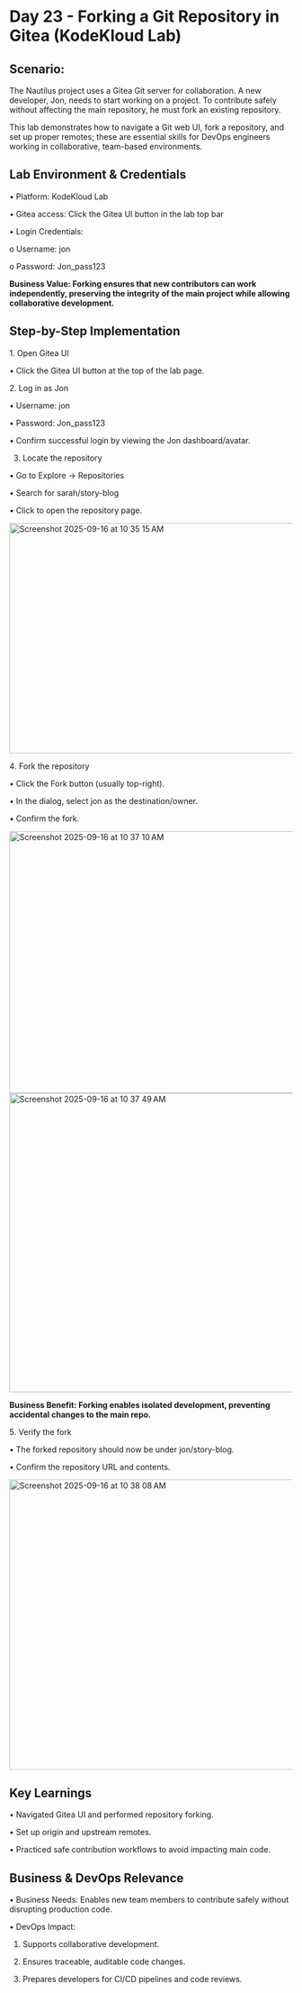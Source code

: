# Day 23 - Forking a Git Repository in Gitea (KodeKloud Lab)
## Scenario:
The Nautilus project uses a Gitea Git server for collaboration. A new developer, Jon, needs to start working on a project. To contribute safely without affecting the main repository, he must fork an existing repository.

This lab demonstrates how to navigate a Git web UI, fork a repository, and set up proper remotes; these are essential skills for DevOps engineers working in collaborative, team-based environments.

## Lab Environment & Credentials
•	Platform: KodeKloud Lab

•	Gitea access: Click the Gitea UI button in the lab top bar

•	Login Credentials:

o	Username: jon

o	Password: Jon_pass123

**Business Value: Forking ensures that new contributors can work independently, preserving the integrity of the main project while allowing collaborative development.**

## Step-by-Step Implementation
1️. Open Gitea UI

•	Click the Gitea UI button at the top of the lab page.

2️. Log in as Jon

•	Username: jon

•	Password: Jon_pass123

•	Confirm successful login by viewing the Jon dashboard/avatar.

3. Locate the repository

•	Go to Explore → Repositories

•	Search for sarah/story-blog

•	Click to open the repository page.

<img width="1898" height="409" alt="Screenshot 2025-09-16 at 10 35 15 AM" src="https://github.com/user-attachments/assets/76d74153-4000-42f4-a627-cd7cd3e91867" />


4️. Fork the repository

•	Click the Fork button (usually top-right).

•	In the dialog, select jon as the destination/owner.

•	Confirm the fork.

<img width="1902" height="465" alt="Screenshot 2025-09-16 at 10 37 10 AM" src="https://github.com/user-attachments/assets/b65ecdd6-b820-47e7-ad27-4b24b318003b" />

<img width="1871" height="531" alt="Screenshot 2025-09-16 at 10 37 49 AM" src="https://github.com/user-attachments/assets/21427c3e-ef57-4e48-9ce4-8e8eec7557ad" />


**Business Benefit: Forking enables isolated development, preventing accidental changes to the main repo.**

5️. Verify the fork

•	The forked repository should now be under jon/story-blog.

•	Confirm the repository URL and contents.

<img width="1905" height="515" alt="Screenshot 2025-09-16 at 10 38 08 AM" src="https://github.com/user-attachments/assets/cae712e7-7ef5-485f-adb1-f531a8792e8c" />

## Key Learnings
• Navigated Gitea UI and performed repository forking.

•	Set up origin and upstream remotes.

•	Practiced safe contribution workflows to avoid impacting main code.

## Business & DevOps Relevance
•	Business Needs: Enables new team members to contribute safely without disrupting production code.

•	DevOps Impact:

1. Supports collaborative development.

2. Ensures traceable, auditable code changes.

3. Prepares developers for CI/CD pipelines and code reviews.
